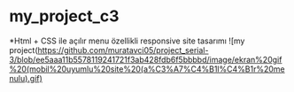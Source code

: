 # my_project_c3
*Html + CSS ile açılır menu özellikli responsive site tasarımı
![my project(https://github.com/muratavci05/project_serial-3/blob/ee5aaa11b5578119241721f3ab428fdb6f5bbbbd/image/ekran%20gif%20(mobil%20uyumlu%20site%20(a%C3%A7%C4%B1l%C4%B1r%20menulu).gif)
